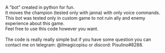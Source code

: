 A "bot" created in python for fun. <br />
It moves the champion (tested only with janna) with only voice commands. <br />
This bot was tested only in custom game to not ruin ally and enemy experience about this game. <br />
Feel free to use this code however you want.<br /><br />
The code is really really simple but if you have some question you can contact me on telegram: @ilmagicopisu or discord: Pisulino#8288.
